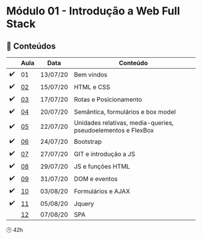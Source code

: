 # Módulo 01 - Introdução a Web Full Stack

## :blue_book: Conteúdos
| |  Aula | Data  |  Conteúdo |
|------------| ------------ | ------------ |------------
| :heavy_check_mark: |  01 | 13/07/20 | Bem vindos
| :heavy_check_mark: |  [02](aula_02) | 15/07/20 | HTML e CSS
| :heavy_check_mark: |  [03](aula_03) | 17/07/20 | Rotas e Posicionamento
| :heavy_check_mark: |  [04](aula_04) | 20/07/20 | Semântica, formulários e box model
| :heavy_check_mark: |  [05](aula_05) | 22/07/20 | Unidades relativas, media-queries, pseudoelementos e FlexBox
| :heavy_check_mark: |  [06](aula_06) | 24/07/20 | Bootstrap
| :heavy_check_mark: |  [07](aula_07) | 27/07/20 | GIT e introdução a JS
| :heavy_check_mark: |  [08](aula_08) | 29/07/20 | JS e funções HTML
| :heavy_check_mark: |  [09](aula_09) | 31/07/20 | DOM e eventos
| :heavy_check_mark: |  [10](aula_10) | 03/08/20 | Formulários e AJAX
| :heavy_check_mark: |  [11](aula_11) | 05/08/20 | Jquery
|  |  [12](aula_12) | 07/08/20 | SPA

:clock3: 42h
